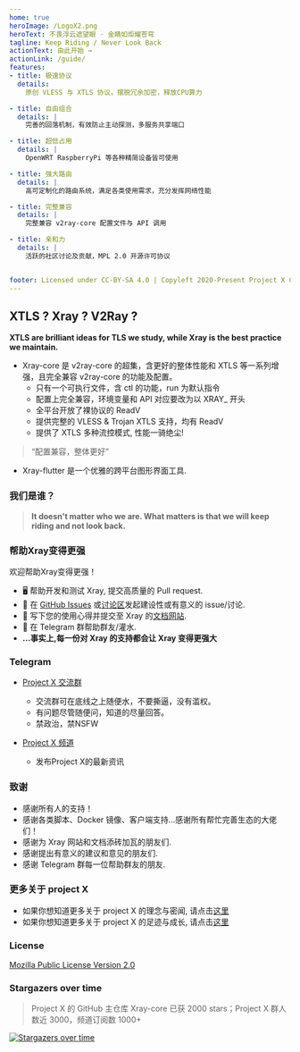 ```yaml
---
home: true
heroImage: /LogoX2.png
heroText: 不畏浮云遮望眼 · 金睛如炬耀苍穹
tagline: Keep Riding / Never Look Back
actionText: 由此开始 →
actionLink: /guide/
features:
- title: 极速协议
  details: 
    原创 VLESS 与 XTLS 协议，摆脱冗余加密，释放CPU算力

- title: 自由组合
  details: |
    完善的回落机制，有效防止主动探测，多服务共享端口

- title: 超低占用
  details: |
    OpenWRT RaspberryPi 等各种精简设备皆可使用

- title: 强大路由
  details: |
    高可定制化的路由系统，满足各类使用需求，充分发挥网络性能

- title: 完整兼容
  details: |
    完整兼容 v2ray-core 配置文件与 API 调用

- title: 亲和力
  details: |
    活跃的社区讨论及贡献，MPL 2.0 开源许可协议


footer: Licensed under CC-BY-SA 4.0 | Copyleft 2020-Present Project X Community
---
```


## XTLS ? Xray ? V2Ray ?


**XTLS are brilliant ideas for TLS we study, while Xray is the best practice we maintain.**

  - Xray-core 是 v2ray-core 的超集，含更好的整体性能和 XTLS 等一系列增强，且完全兼容 v2ray-core 的功能及配置。
    - 只有一个可执行文件，含 ctl 的功能，run 为默认指令
    - 配置上完全兼容，环境变量和 API 对应要改为以 XRAY_ 开头
    - 全平台开放了裸协议的 ReadV
    - 提供完整的 VLESS & Trojan XTLS 支持，均有 ReadV
    - 提供了 XTLS 多种流控模式, 性能一骑绝尘!

  > “配置兼容，整体更好” 

  - Xray-flutter 是一个优雅的跨平台图形界面工具. <Badge text="WIP" type="warning"/>

### 我们是谁？

> **It doesn't matter who we are. What matters is that we will keep riding and not look back.**

### 帮助Xray变得更强

欢迎帮助Xray变得更强！
- 🖥️ 帮助开发和测试 Xray, 提交高质量的 Pull request.
- 📩 在 [GitHub Issues](https://github.com/XTLS/Xray-core/issues) 或[讨论区](https://github.com/XTLS/Xray-core/discussions)发起建设性或有意义的 issue/讨论.
- 📝 写下您的使用心得并提交至 Xray 的[文档网站](https://github.com/XTLS/XTLS.github.io).
- 💬 在 Telegram 群帮助群友/灌水.
- **...事实上,每一份对 Xray 的支持都会让 Xray 变得更强大**

### Telegram

- [Project X 交流群](https://t.me/projectXray)
  - 交流群可在底线之上随便水，不要撕逼，没有滥权。
  - 有问题尽管随便问，知道的尽量回答。
  - 禁政治，禁NSFW

- [Project X 频道](https://t.me/projectXtls)
  - 发布Project X的最新资讯

### 致谢

- 感谢所有人的支持！
- 感谢各类脚本、Docker 镜像、客户端支持...感谢所有帮忙完善生态的大佬们！
- 感谢为 Xray 网站和文档添砖加瓦的朋友们.
- 感谢提出有意义的建议和意见的朋友们.
- 感谢 Telegram 群每一位帮助群友的朋友.


### 更多关于 project X

- 如果你想知道更多关于 project X 的理念与密闻, 请点击[这里](./faq/about/)
- 如果你想知道更多关于 project X 的足迹与成长, 请点击[这里](./about/news)


### License
[Mozilla Public License Version 2.0](https://github.com/XTLS/Xray-core/blob/main/LICENSE)

### Stargazers over time

> Project X 的 GitHub 主仓库 Xray-core 已获 2000 stars；Project X 群人数近 3000，频道订阅数 1000+ 

[![Stargazers over time](https://starchart.cc/XTLS/Xray-core.svg)](https://starchart.cc/XTLS/Xray-core)
